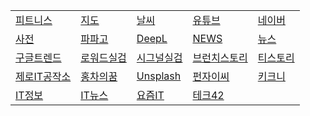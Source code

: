 <!-- 줄바꾸기는 행 끝에 스페이스 두칸 입력 -->
<!-- 표 셀 내용 왼쪽정렬 :--- , 오른쪽정렬 ---: , 가운데정렬 :---: -->
|  |  |  |  |  |  
|--|--|--|--|--|  
[피트니스](https://fit.shillashp.com/my/user-info/entrance-detail) | [지도](https://map.naver.com/) | [날씨](https://www.weather.go.kr/w/index.do) | [유튜브](https://www.youtube.com) | [네이버](https://www.naver.com)  
[사전](https://dict.naver.com) | [파파고](https://papago.naver.com/?sk=auto&tk=en) | [DeepL](https://www.deepl.com/en/write) | [NEWS](https://english.hani.co.kr/arti/english_edition) | [뉴스](https://news.naver.com)  
[구글트렌드](https://trends.google.co.kr/trending?geo=KR&status=active&sort=recency&hours=24) | [로워드실검](https://loword.co.kr/keywordTrend) | [시그널실검](https://signal.bz/) | [브런치스토리](https://brunch.co.kr/now) | [티스토리](https://www.tistory.com/category/current)  
[제로IT공작소](https://blog.naver.com/zmsgfc) | [홍차의꿈](https://jsb000.tistory.com/) | [Unsplash](https://unsplash.com/ko) | [펀자이씨](https://imginn.com/punj_toon/) | [키크니](https://imginn.com/keykney/)  
[IT정보](https://riwltnchgo.tistory.com/132) | [IT뉴스](https://blog.daouoffice.com/entry/%EC%A7%81%EC%9E%A5%EC%9D%B8%EC%9D%B4-%EC%9D%BD%EC%96%B4%EB%B3%B4%EB%A9%B4-%EB%8F%84%EC%9B%80%EB%90%98%EB%8A%94-%F0%9F%93%83-IT-%ED%8A%B8%EB%A0%8C%EB%93%9C-%EC%82%AC%EC%9D%B4%ED%8A%B8-5%EA%B0%9C-%EC%B6%94%EC%B2%9C-IT-%EB%89%B4%EC%8A%A4%EB%A0%88%ED%84%B0-%EC%B6%94%EC%B2%9C) | [요즘IT](https://yozm.wishket.com/magazine/list/new) | [테크42](https://www.tech42.co.kr) |  
